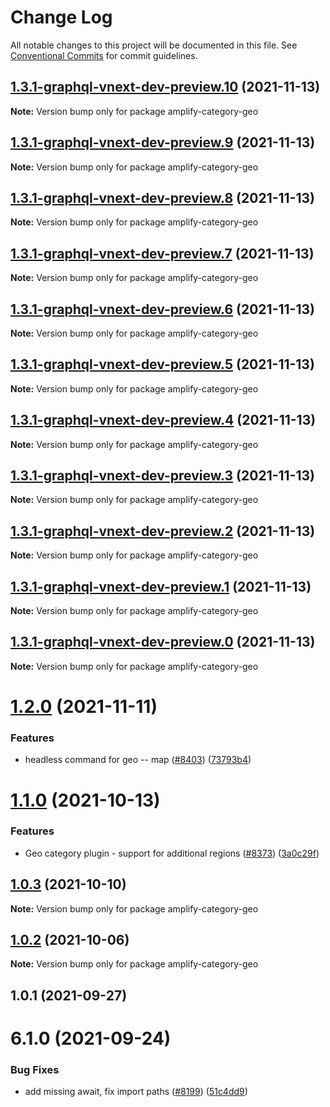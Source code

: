 # Change Log

All notable changes to this project will be documented in this file.
See [Conventional Commits](https://conventionalcommits.org) for commit guidelines.

## [1.3.1-graphql-vnext-dev-preview.10](https://github.com/aws-amplify/amplify-cli/compare/amplify-category-geo@1.2.0...amplify-category-geo@1.3.1-graphql-vnext-dev-preview.10) (2021-11-13)

**Note:** Version bump only for package amplify-category-geo





## [1.3.1-graphql-vnext-dev-preview.9](https://github.com/aws-amplify/amplify-cli/compare/amplify-category-geo@1.2.0...amplify-category-geo@1.3.1-graphql-vnext-dev-preview.9) (2021-11-13)

**Note:** Version bump only for package amplify-category-geo





## [1.3.1-graphql-vnext-dev-preview.8](https://github.com/aws-amplify/amplify-cli/compare/amplify-category-geo@1.2.0...amplify-category-geo@1.3.1-graphql-vnext-dev-preview.8) (2021-11-13)

**Note:** Version bump only for package amplify-category-geo





## [1.3.1-graphql-vnext-dev-preview.7](https://github.com/aws-amplify/amplify-cli/compare/amplify-category-geo@1.2.0...amplify-category-geo@1.3.1-graphql-vnext-dev-preview.7) (2021-11-13)

**Note:** Version bump only for package amplify-category-geo





## [1.3.1-graphql-vnext-dev-preview.6](https://github.com/aws-amplify/amplify-cli/compare/amplify-category-geo@1.2.0...amplify-category-geo@1.3.1-graphql-vnext-dev-preview.6) (2021-11-13)

**Note:** Version bump only for package amplify-category-geo





## [1.3.1-graphql-vnext-dev-preview.5](https://github.com/aws-amplify/amplify-cli/compare/amplify-category-geo@1.2.0...amplify-category-geo@1.3.1-graphql-vnext-dev-preview.5) (2021-11-13)

**Note:** Version bump only for package amplify-category-geo





## [1.3.1-graphql-vnext-dev-preview.4](https://github.com/aws-amplify/amplify-cli/compare/amplify-category-geo@1.2.0...amplify-category-geo@1.3.1-graphql-vnext-dev-preview.4) (2021-11-13)

**Note:** Version bump only for package amplify-category-geo





## [1.3.1-graphql-vnext-dev-preview.3](https://github.com/aws-amplify/amplify-cli/compare/amplify-category-geo@1.2.0...amplify-category-geo@1.3.1-graphql-vnext-dev-preview.3) (2021-11-13)

**Note:** Version bump only for package amplify-category-geo





## [1.3.1-graphql-vnext-dev-preview.2](https://github.com/aws-amplify/amplify-cli/compare/amplify-category-geo@1.2.0...amplify-category-geo@1.3.1-graphql-vnext-dev-preview.2) (2021-11-13)

**Note:** Version bump only for package amplify-category-geo





## [1.3.1-graphql-vnext-dev-preview.1](https://github.com/aws-amplify/amplify-cli/compare/amplify-category-geo@1.2.0...amplify-category-geo@1.3.1-graphql-vnext-dev-preview.1) (2021-11-13)

**Note:** Version bump only for package amplify-category-geo





## [1.3.1-graphql-vnext-dev-preview.0](https://github.com/aws-amplify/amplify-cli/compare/amplify-category-geo@1.2.0...amplify-category-geo@1.3.1-graphql-vnext-dev-preview.0) (2021-11-13)

**Note:** Version bump only for package amplify-category-geo





# [1.2.0](https://github.com/aws-amplify/amplify-cli/compare/amplify-category-geo@1.1.0...amplify-category-geo@1.2.0) (2021-11-11)


### Features

* headless command for geo -- map ([#8403](https://github.com/aws-amplify/amplify-cli/issues/8403)) ([73793b4](https://github.com/aws-amplify/amplify-cli/commit/73793b44411d329c52bed9337c0933d7066ee4de))





# [1.1.0](https://github.com/aws-amplify/amplify-cli/compare/amplify-category-geo@1.0.3...amplify-category-geo@1.1.0) (2021-10-13)


### Features

* Geo category plugin - support for additional regions ([#8373](https://github.com/aws-amplify/amplify-cli/issues/8373)) ([3a0c29f](https://github.com/aws-amplify/amplify-cli/commit/3a0c29fc1cb07fb1f16ac9546148c564eee97989))





## [1.0.3](https://github.com/aws-amplify/amplify-cli/compare/amplify-category-geo@1.0.2...amplify-category-geo@1.0.3) (2021-10-10)

**Note:** Version bump only for package amplify-category-geo





## [1.0.2](https://github.com/aws-amplify/amplify-cli/compare/amplify-category-geo@1.0.1...amplify-category-geo@1.0.2) (2021-10-06)

**Note:** Version bump only for package amplify-category-geo





## 1.0.1 (2021-09-27)



# 6.1.0 (2021-09-24)


### Bug Fixes

* add missing await, fix import paths ([#8199](https://github.com/aws-amplify/amplify-cli/issues/8199)) ([51c4dd9](https://github.com/aws-amplify/amplify-cli/commit/51c4dd9c021d894fe2c06fc005e1e1960fe4529c))
